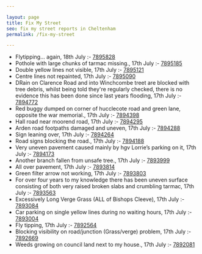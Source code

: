 ```yaml
---

layout: page
title: Fix My Street
seo: fix my street reports in Cheltenham
permalink: /fix-my-street

---
```


<!-- fix_marker starts -->

- Flytipping... again, 18th July :- [7895828](https://www.fixmystreet.com/report/7895828)
- Pothole with large chunks of tarmac missing., 17th July :- [7895185](https://www.fixmystreet.com/report/7895185)
- Double yellow lines not visible, 17th July :- [7895121](https://www.fixmystreet.com/report/7895121)
- Centre lines not repainted, 17th July :- [7895090](https://www.fixmystreet.com/report/7895090)
- DRain on Clarence Road and into Winchcombe treet are blocked with tree debris, whilst being told they're regularly checked, there is no evidence this has been done since last years flooding, 17th July :- [7894772](https://www.fixmystreet.com/report/7894772)
- Red buggy dumped on corner of hucclecote road and green lane, opposite the war memorial., 17th July :- [7894398](https://www.fixmystreet.com/report/7894398)
- Hall road near moorend road, 17th July :- [7894295](https://www.fixmystreet.com/report/7894295)
- Arden road footpaths damaged and uneven, 17th July :- [7894288](https://www.fixmystreet.com/report/7894288)
- Sign leaning over, 17th July :- [7894264](https://www.fixmystreet.com/report/7894264)
- Road signs blocking the road., 17th July :- [7894188](https://www.fixmystreet.com/report/7894188)
- Very uneven pavement caused mainly by hgv Lorrie’s parking on it, 17th July :- [7894173](https://www.fixmystreet.com/report/7894173)
- Another branch fallen from unsafe tree., 17th July :- [7893999](https://www.fixmystreet.com/report/7893999)
- All over pavement, 17th July :- [7893814](https://www.fixmystreet.com/report/7893814)
- Green filter arrow not working, 17th July :- [7893803](https://www.fixmystreet.com/report/7893803)
- For over four years to my knowledge there has been uneven surface consisting of both very raised broken slabs and crumbling tarmac, 17th July :- [7893563](https://www.fixmystreet.com/report/7893563)
- Excessively Long Verge Grass (ALL of Bishops Cleeve), 17th July :- [7893084](https://www.fixmystreet.com/report/7893084)
- Car parking on single yellow lines during no waiting hours, 17th July :- [7893004](https://www.fixmystreet.com/report/7893004)
- Fly tipping, 17th July :- [7892564](https://www.fixmystreet.com/report/7892564)
- Blocking visibility on road/junction (Grass/verge) problem, 17th July :- [7892669](https://www.fixmystreet.com/report/7892669)
- Weeds growing on council land next to my house., 17th July :- [7892081](https://www.fixmystreet.com/report/7892081)

<!-- fix_marker ends -->